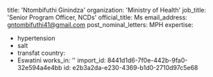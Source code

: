 title: 'Ntombifuthi Ginindza'
organization: 'Ministry of Health'
job_title: 'Senior Program Officer, NCDs'
official_title: Ms
email_address: gntombifuthi41@gmail.com
post_nominal_letters: MPH
expertise:
  - hypertension
  - salt
  - transfat
country:
  - Eswatini
works_in: ''
import_id: 8441d1d6-7f0e-442b-9fa0-32e594a4e4bb
id: e2b3a2da-e230-4369-b1d0-2710d97c5e68
